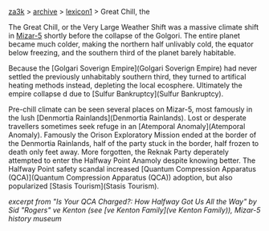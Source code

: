 [za3k](/) > [archive](/archive) > [lexicon1](/archive/lexicon1) > Great Chill, the

The Great Chill, or the Very Large Weather Shift was a massive climate shift in [Mizar-5](Mizar-5) shortly before the collapse of the Golgori. The entire planet became much colder, making the northern half unlivably cold, the equator below freezing, and the southern third of the planet barely habitable.

Because the [Golgari Soverign Empire](Golgari Soverign Empire) had never settled the previously unhabitably southern third, they turned to artifical heating methods instead, depleting the local ecosphere. Ultimately the empire collapse
d due to [Sulfur Bankruptcy](Sulfur Bankruptcy).

Pre-chill climate can be seen several places on Mizar-5, most famously in the lush [Denmortia Rainlands](Denmortia Rainlands). Lost or desperate travellers sometimes seek refuge in an [Atemporal Anomaly](Atemporal Anomaly). Famously the Orison Exploratory Mission ended at the border of the Denmortia Rainlands, half of the party stuck in the border, half frozen to death only feet away. More forgotten, the Reknak Party deperately attempted to enter the Halfway Point Anamoly despite knowing better. The Halfway Point safety scandal increased [Quantum Compression Apparatus (QCA)](Quantum Compression Apparatus (QCA)) adoption, but also popularized [Stasis Tourism](Stasis Tourism).

*excerpt from "Is Your QCA Charged?: How Halfway Got Us All the Way" by Sid "Rogers" ve Kenton (see [ve Kenton Family](ve Kenton Family)), Mizar-5 history museum*
